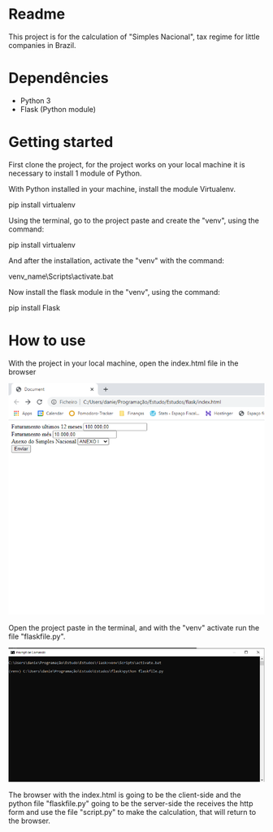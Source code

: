 # Readme

This project is for the calculation of "Simples Nacional", tax regime for little companies in Brazil.

# Dependêncies

- Python 3
- Flask (Python module)

# Getting started

First clone the project, for the project works on your local machine it is necessary to install 1 module of Python.

With Python installed in your machine, install the module Virtualenv.

pip install virtualenv

Using the terminal, go to the project paste and create the "venv", using the command:

pip install virtualenv

And after the installation, activate the "venv" with the command:

venv_name\Scripts\activate.bat

Now install the flask module in the "venv", using the command:

pip install Flask

# How to use

With the project in your local machine, open the index.html file in the browser

![alt text](./readme/Browser_view.png)

Open the project paste in the terminal, and with the "venv" activate run the file "flaskfile.py".

![alt text](./readme/Terminal.png)

The browser with the index.html is going to be the client-side and the python file "flaskfile.py" going to be the server-side the receives the http form and use the file "script.py" to make the calculation, that will return to the browser.



